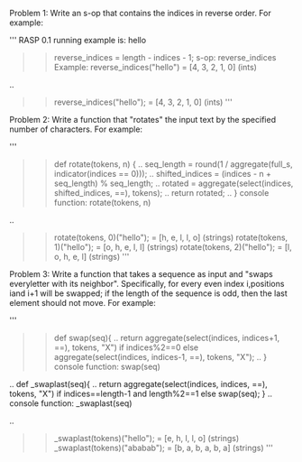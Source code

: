 Problem 1: Write an s-op that contains the indices in reverse order. For example:

'''
RASP 0.1
running example is: hello
>> reverse_indices = length - indices - 1;
     s-op: reverse_indices
 	 Example: reverse_indices("hello") = [4, 3, 2, 1, 0] (ints)
>> 
.. 
>> reverse_indices("hello");
	 =  [4, 3, 2, 1, 0] (ints) 
'''


Problem 2: Write a function that "rotates" the input text by the specified number of characters. For example:

'''
>> def rotate(tokens, n) {
..      seq_length = round(1 / aggregate(full_s, indicator(indices == 0)));
..      shifted_indices = (indices - n + seq_length) % seq_length;
..      rotated = aggregate(select(indices, shifted_indices, ==), tokens);
..      return rotated;
..      }
     console function: rotate(tokens, n)
>> 
.. 
>> rotate(tokens, 0)("hello");
	 =  [h, e, l, l, o] (strings)
>> rotate(tokens, 1)("hello");
	 =  [o, h, e, l, l] (strings)
>> rotate(tokens, 2)("hello");
	 =  [l, o, h, e, l] (strings)
'''

Problem 3: Write a function that takes a sequence as input and "swaps everyletter with its neighbor". Specifically, for every even index i,positions iand i+1 will be swapped; if the length of the sequence is odd, then the last element should not move. For example:


'''
>> def swap(seq){
..        return aggregate(select(indices, indices+1, ==), tokens, "X") if indices%2==0 else aggregate(select(indices, indices-1, ==), tokens, "X");
..        }
     console function: swap(seq)
>>  
..  def _swaplast(seq){
..        return aggregate(select(indices, indices, ==), tokens, "X") if indices==length-1 and length%2==1 else swap(seq);
     }
..        console function: _swaplast(seq)
>> 
.. 
>> _swaplast(tokens)("hello");
	 =  [e, h, l, l, o] (strings)
>> _swaplast(tokens)("ababab");
	 =  [b, a, b, a, b, a] (strings)
'''
